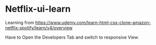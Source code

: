 # Netflix-ui-learn

Learning from https://www.udemy.com/learn-html-css-clone-amazon-netflix-spotify/learn/v4/overview 

Have to Open the Developers Tab and switch to responsive View.

